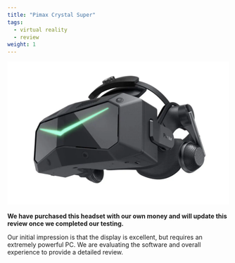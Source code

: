 ```yaml
---
title: "Pimax Crystal Super"
tags:
  - virtual reality
  - review
weight: 1
---
```


![](images/headset.webp)

**We have purchased this headset with our own money and will update this review once we completed our testing.**

Our initial impression is that the display is excellent, but requires an extremely powerful PC. We are evaluating the software and overall experience to provide a detailed review.
